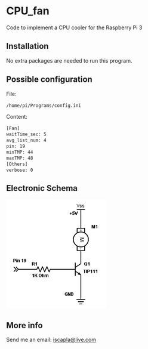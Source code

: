 # CPU_fan
Code to implement a CPU cooler for the Raspberry Pi 3

Installation
------------
No extra packages are needed to run this program.

Possible configuration
----------------------
File: 

	/home/pi/Programs/config.ini

Content:
	
	[Fan]
	waitTime_sec: 5
	avg_list_num: 4
	pin: 19
	minTMP: 44
	maxTMP: 48
	[Others]
	verbose: 0

Electronic Schema
-----------------
![alt text](./Fan_Schematic.png)


More info
---------
Send me an email: iscapla@live.com
